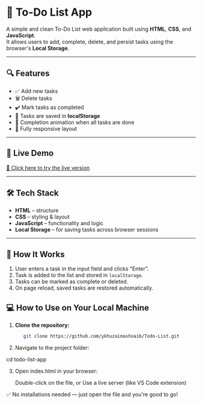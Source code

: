 # 📝 To-Do List App

A simple and clean To-Do List web application built using **HTML**, **CSS**, and **JavaScript**.  
It allows users to add, complete, delete, and persist tasks using the browser's **Local Storage**.

---

## 🔍 Features

- ✅ Add new tasks
- 🗑️ Delete tasks
- ✔️ Mark tasks as completed
- 💾 Tasks are saved in **localStorage**
- 🎉 Completion animation when all tasks are done
- 📱 Fully responsive layout

---

## 🚀 Live Demo

[🔗 Click here to try the live version](https://khuzaimashoaib.github.io/Todo-List/)  

---

## 🛠️ Tech Stack

- **HTML** – structure
- **CSS** – styling & layout
- **JavaScript** – functionality and logic
- **Local Storage** – for saving tasks across browser sessions

---

## 🧠 How It Works

1. User enters a task in the input field and clicks "Enter".
2. Task is added to the list and stored in `localStorage`.
3. Tasks can be marked as complete or deleted.
4. On page reload, saved tasks are restored automatically.

## 💻 How to Use on Your Local Machine

1. **Clone the repository:**
   
   ```bash
      git clone https://github.com/ykhuzaimashoaib/Todo-List.git

2. Navigate to the project folder:

cd todo-list-app

3. Open index.html in your browser:

   Double-click on the file, or Use a live server (like VS Code extension)

✅ No installations needed — just open the file and you're good to go!

